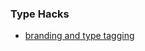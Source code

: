 ### Type Hacks
- [branding and type tagging](https://medium.com/@KevinBGreene/surviving-the-typescript-ecosystem-branding-and-type-tagging-6cf6e516523d)
